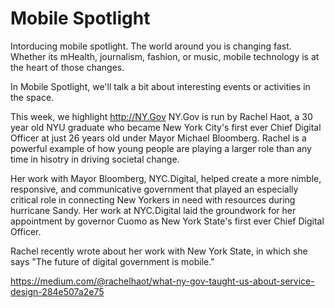 # Mobile Spotlight

Intorducing mobile spotlight.  The world around you is changing fast.  Whether its mHealth, journalism, fashion, or music, mobile technology is at the heart of those changes. 

In Mobile Spotlight, we'll talk a bit about interesting events or activities in the space.

This week, we highlight http://NY.Gov  NY.Gov is run by Rachel Haot, a 30 year old NYU graduate who became New York City's first ever Chief Digital Officer at just 26 years old under Mayor Michael Bloomberg.  Rachel is a powerful example of how young people are playing a larger role than any time in hisotry in driving societal change.

Her work with Mayor Bloomberg, NYC.Digital, helped create a more nimble, responsive, and communicative government that played an especially critical role in connecting New Yorkers in need with resources during hurricane Sandy.  Her work at NYC.Digital laid the groundwork for her appointment by governor Cuomo as New York State's first ever Chief Digital Officer.

Rachel recently wrote about her work with New York State, in which she says "The future of digital government is mobile."


https://medium.com/@rachelhaot/what-ny-gov-taught-us-about-service-design-284e507a2e75

